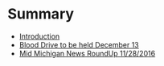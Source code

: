 # Summary

* [Introduction](README.md)
* [Blood Drive to be held December 13](_chapters/blood-drive-to-be-held-december-13-inside-the-shepherd-high-school.md)
* [Mid Michigan News RoundUp 11/28/2016](_chapters/mid-michigan-news-roundup-11282016.md)

